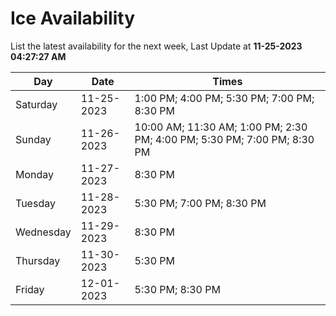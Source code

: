 # Ice Availability

List the latest availability for the next week, Last Update at **11-25-2023 04:27:27 AM**

| Day         | Date        | Times       |
| ----------- | ----------- | ----------- |
|Saturday|11-25-2023|1:00 PM; 4:00 PM; 5:30 PM; 7:00 PM; 8:30 PM|
|Sunday|11-26-2023|10:00 AM; 11:30 AM; 1:00 PM; 2:30 PM; 4:00 PM; 5:30 PM; 7:00 PM; 8:30 PM|
|Monday|11-27-2023|8:30 PM|
|Tuesday|11-28-2023|5:30 PM; 7:00 PM; 8:30 PM|
|Wednesday|11-29-2023|8:30 PM|
|Thursday|11-30-2023|5:30 PM|
|Friday|12-01-2023|5:30 PM; 8:30 PM|
